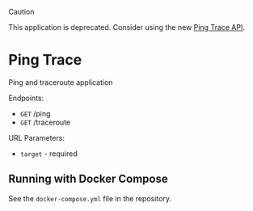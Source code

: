 > [!CAUTION]
> This application is deprecated. Consider using the new [Ping Trace API](https://github.com/Rmlyy/ping-trace-api).

# Ping Trace

Ping and traceroute application

Endpoints:

- `GET` /ping
- `GET` /traceroute

URL Parameters:

- `target` - required

## Running with Docker Compose

See the `docker-compose.yml` file in the repository.
